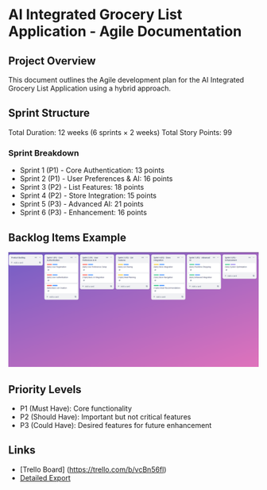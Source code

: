 # AI Integrated Grocery List Application - Agile Documentation

## Project Overview
This document outlines the Agile development plan for the AI Integrated Grocery List Application using a hybrid approach.

## Sprint Structure
Total Duration: 12 weeks (6 sprints × 2 weeks)
Total Story Points: 99

### Sprint Breakdown
- Sprint 1 (P1) - Core Authentication: 13 points
- Sprint 2 (P1) - User Preferences & AI: 16 points
- Sprint 3 (P2) - List Features: 18 points
- Sprint 4 (P2) - Store Integration: 15 points
- Sprint 5 (P3) - Advanced AI: 21 points
- Sprint 6 (P3) - Enhancement: 16 points

## Backlog Items Example
![Trello Board Overview](./full-board.png)


## Priority Levels
- P1 (Must Have): Core functionality
- P2 (Should Have): Important but not critical features
- P3 (Could Have): Desired features for future enhancement

## Links
- [Trello Board] (https://trello.com/b/vcBn56fl)
- [Detailed Export](./product-backlog.json)
